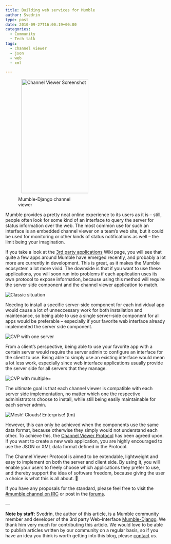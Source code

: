 ```yaml
---
title: Building web services for Mumble
author: Svedrin
type: post
date: 2010-09-27T16:00:19+00:00
categories:
  - Community
  - Tech talk
tags:
  - channel viewer
  - json
  - web
  - xml

---
```

<figure style="max-width: 208px" class="wp-caption alignleft"><img style="margin-left: 10px; margin-bottom: 10px;" src="http://diesundas.funzt-halt.net/mumble/cvp_article/channelviewer.png" alt="Channel Viewer Screenshot" width="208" height="355" /><figcaption class="wp-caption-text">Mumble-Django channel viewer</figcaption></figure> 

Mumble provides a pretty neat online experience to its users as it is &#8211; still, people often look for some kind of an interface to query the server for status information over the web. The most common use for such an interface is an embedded channel viewer on a team&#8217;s web site, but it could be used for monitoring or other kinds of status notifications as well &#8211; the limit being your imagination.

<!--more-->

If you take a look at the <a title="mumble wiki" href="http://mumble.sourceforge.net/3rd_Party_Applications" target="_blank">3rd party applications</a> Wiki page, you will see that quite a few apps around Mumble have emerged recently, and probably a lot more are currently in development. This is great, as it makes the Mumble ecosystem a lot more vivid. The downside is that if you want to use these applications, you will soon run into problems if each application uses its own protocol to expose information, because using this method will require the server side component and the channel viewer application to match.

![Classic situation][1]

Needing to install a specific server-side component for each individual app would cause a lot of unneccessary work for both installation and maintenance, so being able to use a single server-side component for all apps would be preferable &#8211; especially if your favorite web interface already implemented the server side component.

![CVP with one server][2]

From a client&#8217;s perspective, being able to use your favorite app with a certain server would require the server admin to configure an interface for the client to use. Being able to simply use an existing interface would mean a lot less work, especially since web interface applications usually provide the server side for all servers that they manage.

![CVP with multiple=][3]

The ultimate goal is that each channel viewer is compatible with each server side implementation, no matter which one the respective administrators choose to install, while still being easily maintainable for each server admin.

![Mesh! Clouds! Enterprise! (tm)][4]

However, this can only be achieved when the components use the same data format, because otherwise they simply would not understand each other. To achieve this, the <a title="mumble wiki" href="http://mumble.sourceforge.net/Channel_Viewer_Protocol" target="_blank">Channel Viewer Protocol</a> has been agreed upon. If you want to create a new web application, you are highly encouraged to use the JSON or XML data format defined in the Protocol.

The Channel Viewer Protocol is aimed to be extendable, lightweight and easy to implement on both the server and client side. By using it, you will enable your users to freely choose which applications they prefer to use, and thereby support the idea of software freedom, because giving the user a choice is what this is all about. 🙂

If you have any proposals for the standard, please feel free to visit the [#mumble channel on IRC][5] or post in the [forums][6].

&#8212;

**Note by staff:** Svedrin, the author of this article, is a Mumble community member and developer of the 3rd party Web-Interface [Mumble-Django][7]. We thank him very much for contributing this article. We would love to be able to publish articles written by our community on a regular basis, so if you have an idea you think is worth getting into this blog, please [contact][8] us.

 [1]: http://diesundas.funzt-halt.net/mumble/cvp_article/classic_situation.png
 [2]: http://diesundas.funzt-halt.net/mumble/cvp_article/cvp_one_server.png
 [3]: http://diesundas.funzt-halt.net/mumble/cvp_article/cvp_qry_multiple_servers.png
 [4]: http://diesundas.funzt-halt.net/mumble/cvp_article/cvp_servers_mesh.png
 [5]: http://mumble.sourceforge.net/IRC
 [6]: http://sourceforge.net/apps/phpbb/mumble/
 [7]: http://mumble-django.org/
 [8]: http://mumble.sourceforge.net/FAQ/English#How_can_I_help_or_contact_you.3F